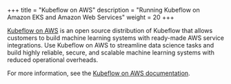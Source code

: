 +++
title = "Kubeflow on AWS"
description = "Running Kubeflow on Amazon EKS and Amazon Web Services"
weight = 20
+++

[Kubeflow on AWS](https://awslabs.github.io/kubeflow-manifests/) is an open source distribution of Kubeflow that allows customers to build machine learning systems with ready-made AWS service integrations. Use Kubeflow on AWS to streamline data science tasks and build highly reliable, secure, and scalable machine learning systems with reduced operational overheads. 

For more information, see the [Kubeflow on AWS documentation](https://awslabs.github.io/kubeflow-manifests/docs/).
